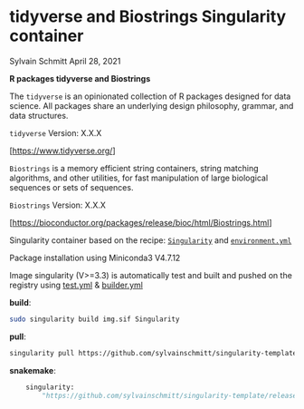 tidyverse and Biostrings Singularity container
================
Sylvain Schmitt
April 28, 2021

**R packages tidyverse and Biostrings**

The `tidyverse` is an opinionated collection of R packages designed for
data science. All packages share an underlying design philosophy,
grammar, and data structures.

`tidyverse` Version: X.X.X

\[<https://www.tidyverse.org/>\]

`Biostrings` is a memory efficient string containers, string matching
algorithms, and other utilities, for fast manipulation of large
biological sequences or sets of sequences.

`Biostrings` Version: X.X.X

\[<https://bioconductor.org/packages/release/bioc/html/Biostrings.html>\]

Singularity container based on the recipe:
[`Singularity`](https://github.com/sylvainschmitt/singularity-tidyverse-Biostrings/blob/main/Singularity)
and
[`environment.yml`](https://github.com/sylvainschmitt/singularity-tidyverse-Biostrings/blob/main/environment.yml)

Package installation using Miniconda3 V4.7.12

Image singularity (V\>=3.3) is automatically test and built and pushed
on the registry using
[test.yml](https://github.com/sylvainschmitt/singularity-template/blob/main/.github/workflows/test.yml)
&
[builder.yml](https://github.com/sylvainschmitt/singularity-template/blob/main/.github/workflows/builder.yml)

**build**:

``` bash
sudo singularity build img.sif Singularity
```

**pull**:

``` bash
singularity pull https://github.com/sylvainschmitt/singularity-template/releases/download/0.0.1/sylvainschmitt-singularity-tidyverse-Biostrings.latest.sif
```

**snakemake**:

``` python
    singularity: 
        "https://github.com/sylvainschmitt/singularity-template/releases/download/0.0.1/sylvainschmitt-singularity-tidyverse-Biostrings.latest.sif"
```
